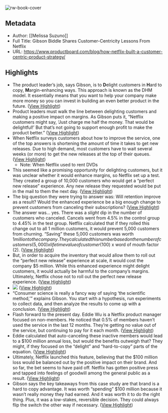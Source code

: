 ![rw-book-cover](https://www.productboard.com/wp-content/uploads/2021/11/cropped-gibson-biddle.jpeg)

## Metadata
- Author: [[Melissa Suzuno]]
- Full Title: Gibson Biddle Shares Customer-Centricity Lessons From Netflix
- URL: https://www.productboard.com/blog/how-netflix-built-a-customer-centric-product-strategy/

## Highlights
- The product leader’s job, says Gibson, is to **D**elight customers in **H**ard to copy, **M**argin-enhancing ways. This approach is known as the DHM model. It essentially means that you want to help your company make more money so you can invest in building an even better product in the future. ([View Highlight](https://read.readwise.io/read/01gzzye84fryd9x3dn4410nm7v))
- Product leaders must walk the line between delighting customers and making a positive impact on margins. As Gibson puts it, “Netflix customers might say, ‘Just charge me half the money. That would be delightful!’ But that’s not going to support enough profit to make the product better.” ([View Highlight](https://read.readwise.io/read/01gzzyesvew2n344khnhe7pmyz))
- When Netflix surveys customers about how to improve the service, one of the top answers is shortening the amount of time it takes to get new releases. Due to high demand, most customers have to wait several weeks (or more) to get the new releases at the top of their queues. ([View Highlight](https://read.readwise.io/read/01gzzygx15eva7w1e71cx07tpd))
    - Note: When Netflix used to rent DVDs
- This seemed like a promising opportunity for delighting customers, but it was unclear whether it would enhance margins, so Netflix set up a test. They created a group of 10,000 customers who would get a “perfect new release” experience. Any new release they requested would be put in the mail to them the next day. ([View Highlight](https://read.readwise.io/read/01gzzyhfyfhd9zhna2rqw41f60))
- The big question they were trying to answer was: Will retention improve as a result? Would the enhanced experience be a big enough change to prevent customers from canceling their subscriptions? ([View Highlight](https://read.readwise.io/read/01gzzyhha3mdc50fer9bmf4cq8))
- The answer was… yes. There was a *slight* dip in the number of customers who canceled. Cancels went from 4.5% in the control group to 4.45% in the test group. Netflix calculated that if they rolled this change out to all 1 million customers, it would prevent 5,000 customers from churning. “Saving” these 5,000 customers was worth $1 million to the company. They calculated this number based on the number of customers (5,000) x lifetime value of customer ($100) x word of mouth factor (2). ([View Highlight](https://read.readwise.io/read/01gzzyhzs9zjbn47w7wxh04f4b))
- But, in order to acquire the inventory that would allow them to roll out the “perfect new release” experience at scale, it would cost the company $5 million. While this enhanced experience might delight customers, it would actually be harmful to the company’s margins. Ultimately, Netflix chose not to roll out the perfect new release experience. ([View Highlight](https://read.readwise.io/read/01gzzyj909z4snwm3r0wdjesrv))
- ![](https://www.productboard.com/wp-content/uploads/2021/11/screen-shot-2021-11-04-at-5-51-11-pm.png) ([View Highlight](https://read.readwise.io/read/01gzzyk938t3z25dhjz993gfmj))
- “Consumer science is really a fancy way of saying ‘the scientific method,’” explains Gibson. You start with a hypothesis, run experiments to collect data, and then analyze the results to come up with a conclusion. ([View Highlight](https://read.readwise.io/read/01gzzykky9x0zwxx0vk956x40y))
- Flash forward to the present day. Eddie Wu is a Netflix product manager focused on non-members. He noticed that 0.5% of members haven’t used the service in the last 12 months. They’re getting no value out of the service, but continuing to pay for it each month. ([View Highlight](https://read.readwise.io/read/01gzzypjx06z7rpdz9ag6qbvh3))
- Eddie calculated that auto-canceling these inactive members would lead to a $100 million annual loss, but would the benefits outweigh that? They might, if they focused on the “delight” and “hard-to-copy” parts of the equation. ([View Highlight](https://read.readwise.io/read/01gzzypkn1x9n60zphj716d3m6))
- Ultimately, Netflix launched this feature, believing that the $100 million loss would be balanced out by the positive impact on their brand. And so far, the bet seems to have paid off. Netflix has gotten positive press and tapped into feelings of goodwill among the general public as a result. ([View Highlight](https://read.readwise.io/read/01gzzyq10h1zgsy6f838m4djdv))
- Gibson says the key takeaways from this case study are that brand is a hard to copy advantage. It was worth “spending” $100 million because it wasn’t really money they had earned. And it was worth it to do the right thing. Plus, it was a low-stakes, reversible decision. They could always flip the switch the other way if necessary. ([View Highlight](https://read.readwise.io/read/01gzzyqdfvym0ga1yad5hkn5ah))
